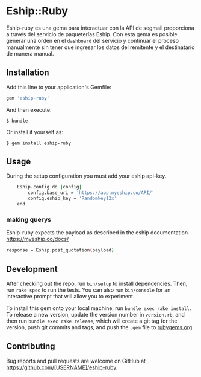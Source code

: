 # Eship::Ruby

Eship-ruby es una gema para interactuar con la API de segmail proporciona a través del servicio de paqueterías Eship. Con esta gema es posible generar una orden en el `dashboard` del servicio y continuar el proceso manualmente sin tener que ingresar los datos del remitente y el destinatario de manera manual.

## Installation

Add this line to your application's Gemfile:

```ruby
gem 'eship-ruby'
```

And then execute:

    $ bundle

Or install it yourself as:

    $ gem install eship-ruby

## Usage
During the setup configuration you must add your eship api-key.
```sh
    Eship.config do |config|
        config.base_uri = 'https://app.myeship.co/API/'
        config.eship_key = 'Randomkey12x'
    end
```
### making querys
Eship-ruby expects the payload as described in the eship documentation https://myeship.co/docs/
```sh
response = Eship.post_quotation(payload)
```

## Development

After checking out the repo, run `bin/setup` to install dependencies. Then, run `rake spec` to run the tests. You can also run `bin/console` for an interactive prompt that will allow you to experiment.

To install this gem onto your local machine, run `bundle exec rake install`. To release a new version, update the version number in `version.rb`, and then run `bundle exec rake release`, which will create a git tag for the version, push git commits and tags, and push the `.gem` file to [rubygems.org](https://rubygems.org).

## Contributing

Bug reports and pull requests are welcome on GitHub at https://github.com/[USERNAME]/eship-ruby.
